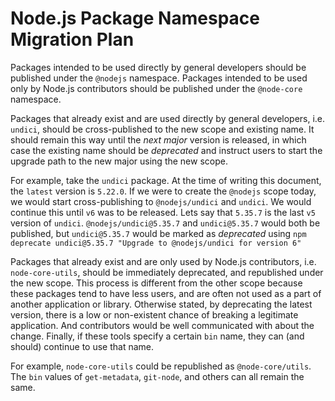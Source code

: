 # Node.js Package Namespace Migration Plan

Packages intended to be used directly by general developers should be published under the `@nodejs` namespace. Packages intended to be used only by Node.js contributors should be published under the `@node-core` namespace.

Packages that already exist and are used directly by general developers, i.e. `undici`, should be cross-published to the new scope and existing name. It should remain this way until the *next major* version is released, in which case the existing name should be *deprecated* and instruct users to start the upgrade path to the new major using the new scope.

For example, take the `undici` package. At the time of writing this document, the `latest` version is `5.22.0`. If we were to create the `@nodejs` scope today, we would start cross-publishing to `@nodejs/undici` and `undici`. We would continue this until `v6` was to be released. Lets say that `5.35.7` is the last `v5` version of `undici`. `@nodejs/undici@5.35.7` and `undici@5.35.7` would both be published, but `undici@5.35.7` would be marked as *deprecated* using `npm deprecate undici@5.35.7 "Upgrade to @nodejs/undici for version 6"`

Packages that already exist and are only used by Node.js contributors, i.e. `node-core-utils`, should be immediately deprecated, and republished under the new scope. This process is different from the other scope because these packages tend to have less users, and are often not used as a part of another application or library. Otherwise stated, by deprecating the latest version, there is a low or non-existent chance of breaking a legitimate application. And contributors would be well communicated with about the change. Finally, if these tools specify a certain `bin` name, they can (and should) continue to use that name.

For example, `node-core-utils` could be republished as `@node-core/utils`. The `bin` values of `get-metadata`, `git-node`, and others can all remain the same.
